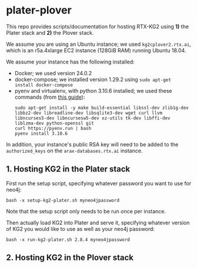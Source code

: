 # plater-plover

This repo provides scripts/documentation for hosting RTX-KG2 using **1)** the Plater stack 
and **2)** the Plover stack. 

We assume you are using an Ubuntu instance; we used `kg2cplover2.rtx.ai`, which is an 
r5a.4xlarge EC2 instance (128GiB RAM) running Ubuntu 18.04.

We assume your instance has the following installed:
* Docker; we used version 24.0.2
* docker-compose; we installed version 1.29.2 using `sudo apt-get install docker-compose`
* pyenv and virtualenv, with python 3.10.6 installed; we used these commands (from [this guide](https://akrabat.com/creating-virtual-environments-with-pyenv/)):
  ```
  sudo apt-get install -y make build-essential libssl-dev zlib1g-dev libbz2-dev libreadline-dev libsqlite3-dev wget curl llvm libncurses5-dev libncursesw5-dev xz-utils tk-dev libffi-dev liblzma-dev python-openssl git
  curl https://pyenv.run | bash
  pyenv install 3.10.6
  ```
In addition, your instance's public RSA key will need to be added to the `authorized_keys` on the
`arax-databases.rtx.ai` instance.


## 1. Hosting KG2 in the Plater stack

First run the setup script, specifying whatever password you want to use for neo4j:
```
bash -x setup-kg2-plater.sh myneo4jpassword
```
Note that the setup script only needs to be run once per instance.

Then actually load KG2 into Plater and serve it, specifying whatever version of KG2 you would like to use as well as your neo4j password:
```
bash -x run-kg2-plater.sh 2.8.4 myneo4jpassword
```


## 2. Hosting KG2 in the Plover stack


